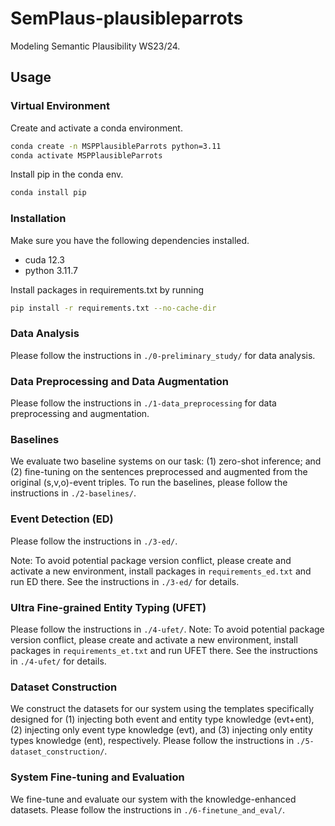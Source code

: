 # SemPlaus-plausibleparrots
Modeling Semantic Plausibility WS23/24.

## Usage

### Virtual Environment
Create and activate a conda environment.
```bash
conda create -n MSPPlausibleParrots python=3.11
conda activate MSPPlausibleParrots
```

Install pip in the conda env.
```bash
conda install pip
```

### Installation
Make sure you have the following dependencies installed.
- cuda 12.3
- python 3.11.7

Install packages in requirements.txt by running
  ```bash
  pip install -r requirements.txt --no-cache-dir
  ```
    
### Data Analysis
Please follow the instructions in `./0-preliminary_study/` for data analysis.

### Data Preprocessing and Data Augmentation
Please follow the instructions in `./1-data_preprocessing` for data preprocessing and augmentation.

### Baselines
We evaluate two baseline systems on our task: (1) zero-shot inference; and (2) fine-tuning on the sentences preprocessed and augmented from the original (s,v,o)-event triples.
To run the baselines, please follow the instructions in `./2-baselines/`.

### Event Detection (ED)
Please follow the instructions in `./3-ed/`.

Note: To avoid potential package version conflict, please create and activate a new environment, install packages in `requirements_ed.txt` and run ED there. See the instructions in `./3-ed/` for details.

### Ultra Fine-grained Entity Typing (UFET)
Please follow the instructions in `./4-ufet/`.
Note: To avoid potential package version conflict, please create and activate a new environment, install packages in `requirements_et.txt` and run UFET there. See the instructions in `./4-ufet/` for details.

### Dataset Construction
We construct the datasets for our system using the templates specifically designed for (1) injecting both event and entity type knowledge (evt+ent), (2) injecting only event type knowledge (evt), and (3) injecting only entity types knowledge (ent), respectively. Please follow the instructions in `./5-dataset_construction/`.

### System Fine-tuning and Evaluation
We fine-tune and evaluate our system with the knowledge-enhanced datasets.
Please follow the instructions in `./6-finetune_and_eval/`.
